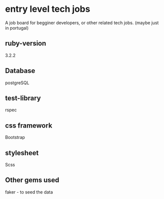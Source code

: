 # entry level tech jobs

A job board for begginer developers, or other related tech jobs. (maybe just in portugal)

## ruby-version

3.2.2

## Database

postgreSQL

## test-library

rspec

## css framework

Bootstrap

## stylesheet

Scss

## Other gems used

faker - to seed the data
